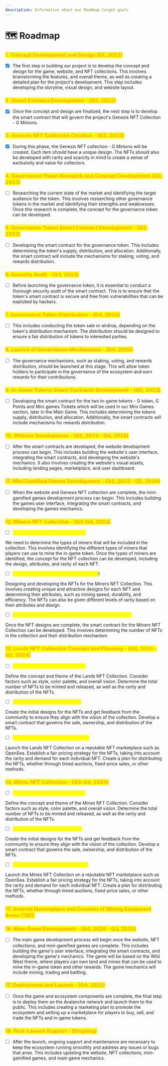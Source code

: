 ```yaml
---
description: Information about our Roadmap target goals
---
```


# 🗺 Roadmap

### <mark style="color:orange;">1. Concept Development and Design (Q1, 2023)</mark>

* [x] The first step in building our project is to develop the concept and design for the game, website, and NFT collections. This involves brainstorming the features, and overall theme, as well as creating a detailed plan for the project's development. This step includes developing the storyline, visual design, and website layout.

### <mark style="color:orange;">2. Smart Contract Development - (Q2, 2023)</mark>

* [x] Once the concept and design are finalized, the next step is to develop the smart contract that will govern the project's Genesis NFT Collection - G Minions.

### <mark style="color:orange;">3. Genesis NFT Collection Creation - (Q2, 2023)</mark>

* [x] During this phase, the Genesis NFT collection - G Minions will be created. Each item should have a unique design. The NFTs should also be developed with rarity and scarcity in mind to create a sense of exclusivity and value for collectors.

### <mark style="color:orange;">4. Governance Token Research and Concept Development (Q3, 2023)</mark>

* [ ] Researching the current state of the market and identifying the target audience for the token. This involves researching other governance tokens in the market and identifying their strengths and weaknesses. Once this research is complete, the concept for the governance token can be developed.

### <mark style="color:orange;">5. Governance Token Smart Contract Development - (Q3, 2023)</mark>

* [ ] Developing the smart contract for the governance token. This includes determining the token's supply, distribution, and allocation. Additionally, the smart contract will include the mechanisms for staking, voting, and rewards distribution.

### <mark style="color:orange;">6. Security Audit - (Q3, 2023)</mark>

* [ ] Before launching the governance token, it is essential to conduct a thorough security audit of the smart contract. This is to ensure that the token's smart contract is secure and free from vulnerabilities that can be exploited by hackers.

### <mark style="color:orange;">7. Governance Token Distribution - (Q4, 2023)</mark>

* [ ] This includes conducting the token sale or airdrop, depending on the token's distribution mechanism. The distribution should be designed to ensure a fair distribution of tokens to interested parties.

### <mark style="color:orange;">8. Launch of Governance Mechanisms - (Q4, 2023)</mark>

* [ ] The governance mechanisms, such as staking, voting, and rewards distribution, should be launched at this stage. This will allow token holders to participate in the governance of the ecosystem and earn rewards for their contributions.

### <mark style="color:orange;">9. In-Game Tokens Smart Contracts Development - (Q5, 2023)</mark>

* [ ] Developing the smart contract for the two in-game tokens - G token, G Points and Mini games Tickets which will be used  in our Mini Games section, later in the Main Game. This includes determining the tokens supply, distribution, and allocation. Additionally, the smart contracts will include mechanisms for rewards distribution.

### <mark style="color:orange;">10. Website Development - (Q2, 2023 - Q4, 2024)</mark>

* [ ] After the smart contracts are developed, the website development process can begin. This includes building the website's user interface, integrating the smart contracts, and developing the website's mechanics. It also involves creating the website's visual assets, including landing pages, marketplace, and user dashboard.

### <mark style="color:orange;">11. Mini Gamified Games Development - (Q4, 2023 - Q5, 2024)</mark>

* [ ] When the website and Genesis NFT collection are complete, the mini-gamified games development process can begin. This includes building the games user interface, integrating the smart contracts, and developing the games mechanics.

### <mark style="color:orange;">12. Miners NFT Collection - (Q3-Q4, 2023)</mark>

* [ ] <mark style="color:yellow;">Concept Development - (Q3, 2023)</mark>

We need to determine the types of miners that will be included in the collection. This involves identifying the different types of miners that players can use to mine the in-game token. Once the types of miners are identified, the concept for the NFT collection can be developed, including the design, attributes, and rarity of each NFT.

* [ ] <mark style="color:yellow;">Design and Development - (Q3-Q4, 2023</mark>)

Designing and developing the NFTs for the Miners NFT Collection. This involves creating unique and attractive designs for each NFT and determining their attributes, such as mining speed, durability, and efficiency. The NFTs can also be given different levels of rarity based on their attributes and design.

* [ ] <mark style="color:yellow;">Smart Contract Development and Launching - (Q4, 2023)</mark>

Once the NFT designs are complete, the smart contract for the Miners NFT Collection can be developed. This involves determining the number of NFTs in the collection and their distribution mechanism.

### <mark style="color:orange;">13. Lands NFT Collection Concept and Planning - (Q4, 2023 - Q2, 2024)</mark>

* [ ] <mark style="color:yellow;">Concept and Planning - (Q4, 2023)</mark>

Define the concept and theme of the Lands NFT Collection. Consider factors such as style, color palette, and overall vision. Determine the total number of NFTs to be minted and released, as well as the rarity and distribution of the NFTs.

* [ ] <mark style="color:yellow;">Design and Creation - (Q1, 2024)</mark>

Create the initial designs for the NFTs and get feedback from the community to ensure they align with the vision of the collection. Develop a smart contract that governs the sale, ownership, and distribution of the NFTs.

* [ ] <mark style="color:yellow;">Launch and Distribution - (Q2, 2024)</mark>

Launch the Lands NFT Collection on a reputable NFT marketplace such as OpenSea. Establish a fair pricing strategy for the NFTs, taking into account the rarity and demand for each individual NFT. Create a plan for distributing the NFTs, whether through timed auctions, fixed-price sales, or other methods.

### <mark style="color:orange;">14. Mines NFT Collection - (Q3-Q4, 2024)</mark>

* [ ] <mark style="color:yellow;">Concept and Planning - (Q3, 2024)</mark>

Define the concept and theme of the Mines NFT Collection. Consider factors such as style, color palette, and overall vision. Determine the total number of NFTs to be minted and released, as well as the rarity and distribution of the NFTs.

* [ ] <mark style="color:yellow;">Design and Creation - (Q4, 2024)</mark>

Create the initial designs for the NFTs and get feedback from the community to ensure they align with the vision of the collection. Develop a smart contract that governs the sale, ownership, and distribution of the NFTs.

* [ ] <mark style="color:yellow;">Launch and Distribution - (Q1, 2025)</mark>

Launch the Mines NFT Collection on a reputable NFT marketplace such as OpenSea. Establish a fair pricing strategy for the NFTs, taking into account the rarity and demand for each individual NFT. Create a plan for distributing the NFTs, whether through timed auctions, fixed-price sales, or other methods.

### <mark style="color:orange;">15. Internal Marketplace and Creation of Mining Equipment Items (TBD)</mark>



### <mark style="color:orange;">16. Main Game Development - (Q4, 2024 - Q3, 2025)</mark>

* [ ] The main game development process will begin once the website, NFT collections, and mini-gamified games are complete. This includes building the game's user interface, integrating the smart contracts, and developing the game's mechanics. The game will be based on the Wild West theme, where players can own land and mines that can be used to mine the in-game token and other rewards. The game mechanics will include mining, trading and battling.

### <mark style="color:orange;">17. Deployment and Launch - (Q4, 2025)</mark>

* [ ] Once the game and ecosystem components are complete, the final step is to deploy them on the Avalanche network and launch them to the public. This includes creating a marketing plan to promote the ecosystem and setting up a marketplace for players to buy, sell, and trade the NFTs and in-game tokens.

### <mark style="color:orange;">18. Post-Launch Support - (Ongoing)</mark>

* [ ] After the launch, ongoing support and maintenance are necessary to keep the ecosystem running smoothly and address any issues or bugs that arise. This includes updating the website, NFT collections, mini-gamified games, and main game mechanics.
